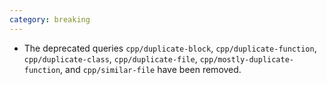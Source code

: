```yaml
---
category: breaking
---
```

* The deprecated queries `cpp/duplicate-block`, `cpp/duplicate-function`, `cpp/duplicate-class`, `cpp/duplicate-file`, `cpp/mostly-duplicate-function`, and `cpp/similar-file` have been removed.
